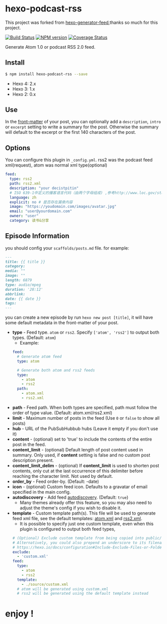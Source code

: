 # hexo-podcast-rss

This project was forked from [hexo-generator-feed](https://github.com/hexojs/hexo-generator-feed),thanks so much for this project.

[![Build Status](https://travis-ci.org/hexojs/hexo-generator-feed.svg?branch=master)](https://travis-ci.org/hexojs/hexo-generator-feed)
[![NPM version](https://badge.fury.io/js/hexo-generator-feed.svg)](https://www.npmjs.com/package/hexo-generator-feed)
[![Coverage Status](https://img.shields.io/coveralls/hexojs/hexo-generator-feed.svg)](https://coveralls.io/r/hexojs/hexo-generator-feed?branch=master)

Generate Atom 1.0 or podcast RSS 2.0 feed.

## Install

``` bash
$ npm install hexo-podcast-rss --save
```

- Hexo 4: 2.x
- Hexo 3: 1.x
- Hexo 2: 0.x

## Use

In the [front-matter](https://hexo.io/docs/front-matter.html) of your post, you can optionally add a `description`, `intro` or `excerpt` setting to write a summary for the post. Otherwise the summary will default to the excerpt or the first 140 characters of the post.

## Options

You can configure this plugin in `_config.yml`.
rss2 was the podcast feed xml(request), atom was normal xml type(optional)

``` yaml
feed:
  type: rss2
  path: rss2.xml
  description: "your decistpitin"
  # ISO 639-1中定义的播客语言代码（由两个字母组成) ,参考http://www.loc.gov/standards/iso639-2/php/code_list.php
  language: zh
  explicit: no # 是否存在漏骨内容
  image: "https://youdomain.com/images/avatar.jpg"
  email: "user@yourdomain.com"
  owner: "user"
  category: 读书&分享
```

## Episode Information
you should config your `scaffolds/posts.md` file. for example:
```markdown
---
title: {{ title }}
category: 
media: ""
image: ""
length: 6879
type: audio/mpeg
duration: '28:12'
abbrlink: 
date: {{ date }}
tags:
---
```
you can create a new episode by run `hexo new post [title]`, it will have some default metadata in the front-matter of your post.

- **type** - Feed type. `atom` or `rss2`. Specify `['atom', 'rss2']` to output both types. (Default: `atom`)
  * Example:
  ``` yaml
  feed:
    # Generate atom feed
    type: atom

    # Generate both atom and rss2 feeds
    type:
      - atom
      - rss2
    path:
      - atom.xml
      - rss2.xml
  ```
- **path** - Feed path. When both types are specified, path must follow the order of type value. (Default: atom.xml/rss2.xml)
- **limit** - Maximum number of posts in the feed (Use `0` or `false` to show all posts)
- **hub** - URL of the PubSubHubbub hubs (Leave it empty if you don't use it)
- **content** - (optional) set to 'true' to include the contents of the entire post in the feed.
- **content_limit** - (optional) Default length of post content used in summary. Only used, if **content** setting is false and no custom post description present.
- **content_limit_delim** - (optional) If **content_limit** is used to shorten post contents, only cut at the last occurrence of this delimiter before reaching the character limit. Not used by default.
- **order_by** - Feed order-by. (Default: -date)
- **icon** - (optional) Custom feed icon. Defaults to a gravatar of email specified in the main config.
- **autodiscovery** - Add feed [autodiscovery](http://www.rssboard.org/rss-autodiscovery). (Default: `true`)
  * Many themes already offer this feature, so you may also need to adjust the theme's config if you wish to disable it.
- **template** - Custom template path(s). This file will be used to generate feed xml file, see the default templates: [atom.xml](atom.xml) and [rss2.xml](rss2.xml).
  * It is possible to specify just one custom template, even when this plugin is configured to output both feed types,
  ``` yaml
  # (Optional) Exclude custom template from being copied into public/ folder
  # Alternatively, you could also prepend an underscore to its filename, e.g. _custom.xml
  # https://hexo.io/docs/configuration#Include-Exclude-Files-or-Folders
  exclude:
    - 'custom.xml'
  feed:
    type:
      - atom
      - rss2
    template:
      - ./source/custom.xml
    # atom will be generated using custom.xml
    # rss2 will be generated using the default template instead
  ```

# enjoy !